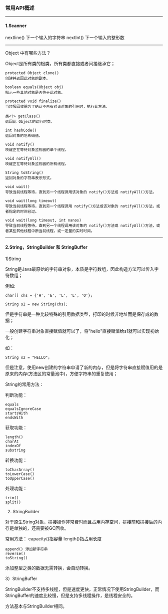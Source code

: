 
### 常用API概述

---

#### 1.Scanner

nextline() 下一个输入的字符串
nextInt() 下一个输入的整形数


---

Object 中有哪些方法？

Object是所有类的根类，所有类都直接或者间接继承它；

    protected Object clone() 
    创建并返回此对象的副本。  
    
    boolean equals(Object obj) 
    指示一些其他对象是否等于此对象。  
    
    protected void finalize() 
    当垃圾回收器为了确认不再有对该对象的引用时，执行此方法。
      
    类<?> getClass() 
    返回此 Object的运行时类。  
    
    int hashCode() 
    返回对象的哈希码值。  
    
    void notify() 
    唤醒正在等待对象监视器的单个线程。  
    
    void notifyAll() 
    唤醒正在等待对象监视器的所有线程。  
    
    String toString() 
    返回对象的字符串表示形式。  
    
    void wait() 
    导致当前线程等待，直到另一个线程调用该对象的 notify()方法或 notifyAll()方法。
      
    void wait(long timeout) 
    导致当前线程等待，直到另一个线程调用 notify()方法或该对象的 notifyAll()方法，或者指定的时间已过。  
    
    void wait(long timeout, int nanos) 
    导致当前线程等待，直到另一个线程调用该对象的 notify()方法或 notifyAll()方法，或者某些其他线程中断当前线程，或一定量的实时时间。 


---

#### 2.String，StringBuilder 和 StringBuffer

1)String

String是Java最原始的字符串对象，本质是字符数组，因此构造方法可以传入字符数组；

例如:

    char[] chs = {'H', 'E', 'L', 'L', 'O'};
            
    String s2 = new String(chs);

但是字符串是一种比较特殊的引用数据类型，打印的时候非地址而是保存成的数据；

一般创建字符串对象直接赋值就可以了，将"hello"直接赋值给s1就可以实现初始化；

如：

    String s2 = "HELLO";

但是注意，使用new创建的字符串申请了新的内存，但是将字符串直接赋值用的是原来的内存(方法区的常量池中)，方便字符串的重复使用；

String的常用方法：

判断功能：

    equals
    equalsIgnoreCase
    startsWith
    endsWith

获取功能：

    length()
    charAt
    indexOf
    substring
    
转换功能：

    toCharArray()
    toLowerCase()
    toUpperCase()

处理功能：

    trim()
    split()
 
 2) StringBuilder
 
 对于原生String对象，拼接操作非常费时而且占用内存空间，拼接前和拼接后的内存是单独的，还需要被GC回收。
 
 常用方法：
    capacity()指容量
    length()指占用长度
    
    append() 添加新字符串
    reverse()
    toString() 
  
  添加整型之类的数据无需转换，会自动转换。
  
  3）StringBuffer
  
  StringBuilder不支持多线程，但是速度更快，正常情况下使用StringBuilder，而StringBuffer的速度比较慢，但是支持多线程操作，是线程安全的。
  
  方法基本与StringBuilder相同。
  







